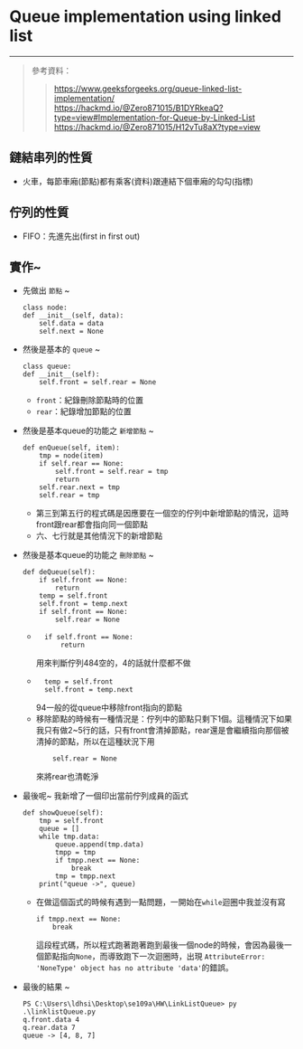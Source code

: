 # Queue implementation using linked list
---
> 參考資料：
>> https://www.geeksforgeeks.org/queue-linked-list-implementation/<br>
>> https://hackmd.io/@Zero871015/B1DYRkeaQ?type=view#Implementation-for-Queue-by-Linked-List<br>
>> https://hackmd.io/@Zero871015/H12vTu8aX?type=view

## 鏈結串列的性質
* 火車，每節車廂(節點)都有乘客(資料)跟連結下個車廂的勾勾(指標)

## 佇列的性質
* FIFO：先進先出(first in first out)

## 實作~
* 先做出 `節點` ~
    ```
    class node:
    def __init__(self, data):
        self.data = data
        self.next = None
    ```

* 然後是基本的 `queue` ~
    ```
    class queue:
    def __init__(self):
        self.front = self.rear = None
    ```
    * `front`：紀錄刪除節點時的位置
    * `rear`：紀錄增加節點的位置

* 然後是基本queue的功能之 `新增節點` ~
    ```
    def enQueue(self, item):
        tmp = node(item)
        if self.rear == None:
            self.front = self.rear = tmp
            return
        self.rear.next = tmp
        self.rear = tmp
    ```
    * 第三到第五行的程式碼是因應要在一個空的佇列中新增節點的情況，這時front跟rear都會指向同一個節點
    * 六、七行就是其他情況下的新增節點

* 然後是基本queue的功能之 `刪除節點` ~
    ```
    def deQueue(self):
        if self.front == None:
            return
        temp = self.front
        self.front = temp.next
        if self.front == None:
            self.rear = None
    ```
    * ```
        if self.front == None:
            return
        ```
      用來判斷佇列484空的，4的話就什麼都不做
    * ```
        temp = self.front
        self.front = temp.next
        ```
        94一般的從queue中移除front指向的節點
    * 移除節點的時候有一種情況是：佇列中的節點只剩下1個。這種情況下如果我只有做2~5行的話，只有front會清掉節點，rear還是會繼續指向那個被清掉的節點，所以在這種狀況下用
        ```if self.front == None:
            self.rear = None
        ```
        來將rear也清乾淨

* 最後呢~ 我新增了一個印出當前佇列成員的函式
    ```
    def showQueue(self):
        tmp = self.front
        queue = []
        while tmp.data:
            queue.append(tmp.data)
            tmpp = tmp
            if tmpp.next == None:
                break
            tmp = tmpp.next
        print("queue ->", queue)
    ```
    * 在做這個函式的時候有遇到一點問題，一開始在`while`迴圈中我並沒有寫
        ```
        if tmpp.next == None:
            break
        ```
        這段程式碼，所以程式跑著跑著跑到最後一個node的時候，會因為最後一個節點指向`None`，而導致跑下一次迴圈時，出現
        `AttributeError: 'NoneType' object has no attribute 'data'`的錯誤。

* 最後的結果 ~
    ```
    PS C:\Users\ldhsi\Desktop\se109a\HW\LinkListQueue> py .\linklistQueue.py
    q.front.data 4
    q.rear.data 7
    queue -> [4, 8, 7]
    ```